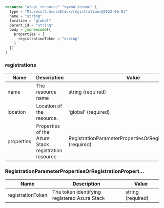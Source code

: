 ```terraform
resource "azapi_resource" "symbolicname" {
  type = "Microsoft.AzureStack/registrations@2022-06-01"
  name = "string"
  location = "global"
  parent_id = "string"
  body = jsonencode({
    properties = {
      registrationToken = "string"
    }
  })
}

```

### registrations

| Name | Description | Value |
|-|-|-|
| name | The resource name | string (required) |
| location | Location of the resource. | 'global' (required) |
| properties | Properties of the Azure Stack registration resource | RegistrationParameterPropertiesOrRegistrationPropert...(required) |


### RegistrationParameterPropertiesOrRegistrationPropert...

| Name | Description | Value |
|-|-|-|
| registrationToken | The token identifying registered Azure Stack | string (required) |


